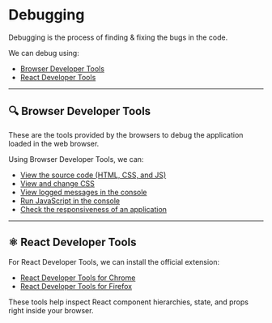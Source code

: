# Debugging

Debugging is the process of finding & fixing the bugs in the code.

We can debug using:

- [Browser Developer Tools](https://developer.mozilla.org/en-US/docs/Tools)
- [React Developer Tools](https://react.dev/learn/debugging-components)

---

## 🔍 Browser Developer Tools

These are the tools provided by the browsers to debug the application loaded in the web browser.

Using Browser Developer Tools, we can:

- [View the source code (HTML, CSS, and JS)](https://developer.mozilla.org/en-US/docs/Tools/Page_Inspector)
- [View and change CSS](https://developer.mozilla.org/en-US/docs/Tools/Page_Inspector/How_to/Edit_CSS_styles)
- [View logged messages in the console](https://developer.mozilla.org/en-US/docs/Tools/Web_Console)
- [Run JavaScript in the console](https://developer.mozilla.org/en-US/docs/Tools/Web_Console/The_command_line_interpreter)
- [Check the responsiveness of an application](https://developer.mozilla.org/en-US/docs/Tools/Responsive_Design_Mode)

---

## ⚛️ React Developer Tools

For React Developer Tools, we can install the official extension:

- [React Developer Tools for Chrome](https://chromewebstore.google.com/detail/react-developer-tools/fmkadmapgofadopljbjfkapdkoienihi)
- [React Developer Tools for Firefox](https://addons.mozilla.org/en-US/firefox/addon/react-devtools/)

These tools help inspect React component hierarchies, state, and props right inside your browser.
